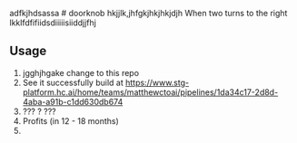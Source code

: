 adfkjhdsassa # doorknob
hkjjlk,jhfgkjhkjhkjdjh
When two turns to the right
lkklfdfifiidsdiiiiisiiddjjfhj
## Usage

1. jgghjhgake change to this repo
2. See it successfully build at <https://www.stg-platform.hc.ai/home/teams/matthewctoai/pipelines/1da34c17-2d8d-4aba-a91b-c1dd630db674>
3. ??? ?   ???
4. Profits (in 12 - 18 months)
5.   

